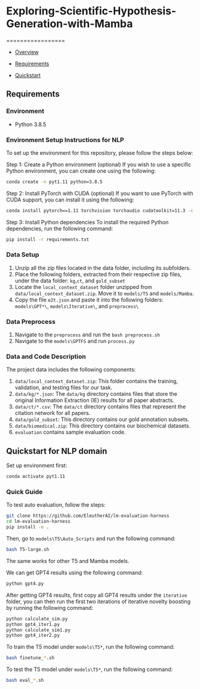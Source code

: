 # Exploring-Scientific-Hypothesis-Generation-with-Mamba

=================

* [Overview](#overview)
  
* [Requirements](#requirements)
  
* [Quickstart](#quickstart)

## Requirements

### Environment 

* Python 3.8.5

### Environment Setup Instructions for NLP

To set up the environment for this repository, please follow the steps below:

Step 1: Create a Python environment (optional)
If you wish to use a specific Python environment, you can create one using the following:

```bash
conda create -n pyt1.11 python=3.8.5
```

Step 2: Install PyTorch with CUDA (optional)
If you want to use PyTorch with CUDA support, you can install it using the following:

```bash
conda install pytorch==1.11 torchvision torchaudio cudatoolkit=11.3 -c pytorch
```

Step 3: Install Python dependencies
To install the required Python dependencies, run the following command:

```bash
pip install -r requirements.txt
```

### Data Setup

1. Unzip all the zip files located in the data folder, including its subfolders.
2. Place the following folders, extracted from their respective zip files, under the data folder: `kg`,`ct`, and `gold_subset`
3. Locate the `local_context_dataset` folder unzipped from `data/local_context_dataset.zip`. Move it to `models/T5` and `models/Mamba`.
4. Copy the file `e2t.json` and paste it into the following folders:   `models\GPT*\`, `models\Iterative\`, and `preprocess\`
  
### Data Preprocess

1. Navigate to the `preprocess` and run the `bash preprocess.sh`
2. Navigate to the `models\GPTFS` and run `process.py`

### Data and Code Description

The project data includes the following components:

1. `data/local_context_dataset.zip`: This folder contains the training, validation, and testing files for our task.
2. `data/kg/*.json`: The `data/kg` directory contains files that store the original Information Extraction (IE) results for all paper abstracts.
3. `data/ct/*.csv`: The `data/ct` directory contains files that represent the citation network for all papers.
4. `data/gold_subset`: This directory contains our gold annotation subsets.
5. `data/biomedical.zip`: This directory contains our biochemical datasets.
6. `evaluation` contains sample evaluation code.


## Quickstart for NLP domain

Set up environment first:

```bash
conda activate pyt1.11
```

### Quick Guide

To test auto evaluation, follow the steps:

```bash
git clone https://github.com/EleutherAI/lm-evaluation-harness
cd lm-evaluation-harness
pip install -e .
```

Then, go to `models\T5\Auto_Scripts` and run the following command:

```bash
bash T5-large.sh 
```
The same works for other T5 and Mamba models.

We can get GPT4 results using the following command:

```bash
python gpt4.py
```

After getting GPT4 results, first copy all GPT4 results under the `iterative` folder, you can then run the first two iterations of iterative novelty boosting by running the following command: 

```bash
python calculate_sim.py
python gpt4_iter1.py
python calculate_sim1.py
python gpt4_iter2.py
```

To train the T5 model under `models\T5*`, run the following command:

```bash
bash finetune_*.sh 
```

To test the T5 model under `models\T5*`, run the following command:

```bash
bash eval_*.sh 
```
